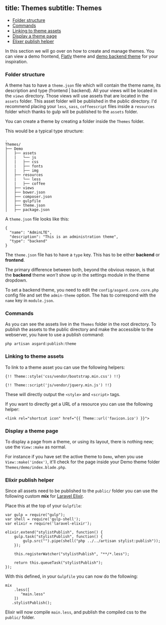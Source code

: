 title: Themes
subtitle: Themes
-------

- [Folder structure](#folder-structure)
- [Commands](#commands)
- [Linking to theme assets](#linking-to-theme-assets)
- [Display a theme page](#display-a-theme-page)
- [Elixer publish helper](#elixir)

In this section we will go over on how to create and manage themes. You can view a demo frontend, [Flatly](https://github.com/AsgardCms/Flatly-theme) theme and [demo backend theme](https://github.com/AsgardCms/AdminLTE) for your inspiration.

### <a name="folder-structure" class="anchor" href="#folder-structure"></a> Folder structure

A theme has to have a `theme.json` file which will contain the theme name, its description and type (frontend | backend). All your views will be located in the `views` directory. Those views will use assets that are located in the `assets` folder. This asset folder will be published in the public directory. I'd recommend placing your `less`, `sass`, `coffeescript` files inside a `resources` folder which thanks to gulp will be published to the `assets` folder. 

You can create a theme by creating a folder inside the `Themes` folder.

This would be a typical type structure:

``` .language-markup
.
Themes/
├── Demo
│   ├── assets
│   |	└── js
│   |	├── css
│   |	├── fonts
│   |	├── img
│   ├── resources
│   |	└── less
│   |	├── coffee
│   ├── views
│   ├── bower.json
│   ├── composer.json
│   ├── gulpfile
│   ├── theme.json
│   ├── package.json
```

A `theme.json` file looks like this: 

``` .language-javascript
{
  "name": "AdminLTE",
  "description": "This is an administration theme",
  "type": "backend"
}
```
The `theme.json` file has to have a `type` key. This has to be either **backend** or **frontend**. 

The primary difference between both, beyond the obvious reason, is that the **backend** theme *won't* show up in the settings module in the theme dropdown.

To set a backend theme, you need to edit the `config/asgard.core.core.php` config file and set the `admin-theme` option. The has to correspond with the `name` key in `module.json`.


### <a name="commands" class="anchor" href="#commands"></a> Commands

As you can see the assets live in the `Themes` folder in the root directory. To publish the assets to the public directory and make the accessible to the webserver, you have to use a publish command:

``` .language-bash
php artisan asgard:publish:theme
```


### <a name="linking-to-theme-assets" class="anchor" href="#linking-to-theme-assets"></a> Linking to theme assets

To link to a theme asset you can use the following helpers:

``` .language-markup
{!! Theme::style('css/vendor/bootstrap.min.css') !!}

{!! Theme::script('js/vendor/jquery.min.js') !!}
```
These will directly output the `<style>` and `<script>` tags.

If you want to directly get a URL of a resource you can use the following helper:

``` .language-markup
<link rel="shortcut icon" href="{{ Theme::url('favicon.ico') }}">
```

### <a name="display-a-theme-page" class="anchor" href="#display-a-theme-page"></a> Display a theme page

To display a page from a theme, or using its layout, there is nothing new; use the `View::make` as normal.

For instance if you have set the active theme to `Demo`, when you use `View::make('index')`, it'll check for the page inside your Demo theme folder `Themes/demo/index.blade.php`.


### <a name="elixir" class="anchor" href="#elixir"></a> Elixir publish helper

Since all assets need to be published to the `public/` folder you can use the following custom **mix** for [Laravel Elixir](http://laravel.com/docs/5.0/elixir).

Place this at the top of your `Gulpfile`:


``` .language-javascript
var gulp = require("gulp");
var shell = require('gulp-shell');
var elixir = require('laravel-elixir');

elixir.extend("stylistPublish", function() {
    gulp.task("stylistPublish", function() {
        gulp.src("").pipe(shell("php ../../artisan stylist:publish"));
    });

    this.registerWatcher("stylistPublish", "**/*.less");

    return this.queueTask("stylistPublish");
});
```

With this defined, in your `Gulpfile` you can now do the following:

``` .language-javascript
mix
    .less([
       "main.less"
    ])
   .stylistPublish();
```

Elixir will now compile `main.less`, and publish the compiled css to the `public/` folder.
